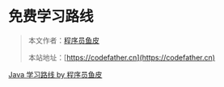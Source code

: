 # 免费学习路线

> 本文作者：[程序员鱼皮](https://yuyuanweb.feishu.cn/wiki/Abldw5WkjidySxkKxU2cQdAtnah)
>
> 本站地址：[https://codefather.cn](https://codefather.cn)


[Java 学习路线 by 程序员鱼皮](Java学习路线%20by%20程序员鱼皮.md)






